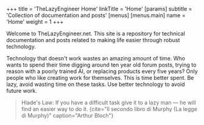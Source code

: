 +++
title = 'TheLazyEngineer Home'
linkTitle = 'Home'
[params]
  subtitle = 'Collection of documentation and posts'
[menus]
  [menus.main]
    name = 'Home'
    weight = 1
+++

Welcome to TheLazyEngineer.net.  This site is a repository for technical documentation and posts related to making life easier through robust technology.

Technology that doesn't work wastes an amazing amount of time.  Who wants to spend their time digging around ten year old forum posts, trying to reason with a poorly trained AI, or replacing products every five years?  Only people who like creating work for themselves.  This is time better spent.  Be lazy, avoid wasting time on these tasks.  Use better technology to avoid future work.

> Hlade's Law: If you have a difficult task give it to a lazy man — he will find an easier way to do it.
{cite="Il secondo libro di Murphy (La legge di Murphy)" caption="Arthur Bloch"}
